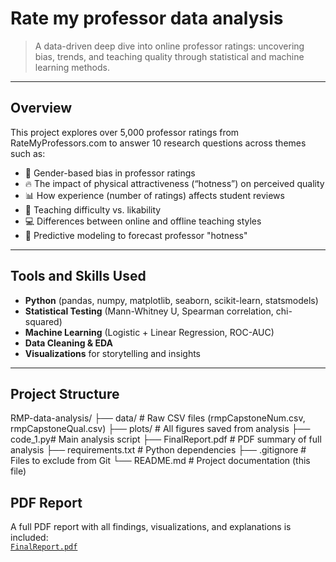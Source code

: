 # Rate my professor data analysis

>  A data-driven deep dive into online professor ratings: uncovering bias, trends, and teaching quality through statistical and machine learning methods.

---

##  Overview

This project explores over 5,000 professor ratings from RateMyProfessors.com to answer 10 research questions across themes such as:

- 🌟 Gender-based bias in professor ratings
- 🔥 The impact of physical attractiveness (“hotness”) on perceived quality
- 📊 How experience (number of ratings) affects student reviews
- 🧠 Teaching difficulty vs. likability
- 💻 Differences between online and offline teaching styles
- 🤖 Predictive modeling to forecast professor "hotness"

---

##  Tools and Skills Used

- **Python** (pandas, numpy, matplotlib, seaborn, scikit-learn, statsmodels)
- **Statistical Testing** (Mann-Whitney U, Spearman correlation, chi-squared)
- **Machine Learning** (Logistic + Linear Regression, ROC-AUC)
- **Data Cleaning & EDA**
- **Visualizations** for storytelling and insights

---

##  Project Structure

RMP-data-analysis/
├── data/ # Raw CSV files (rmpCapstoneNum.csv, rmpCapstoneQual.csv)
├── plots/ # All figures saved from analysis
├── code_1.py# Main analysis script
├── FinalReport.pdf # PDF summary of full analysis
├── requirements.txt # Python dependencies
├── .gitignore # Files to exclude from Git
└── README.md # Project documentation (this file)

##  PDF Report

A full PDF report with all findings, visualizations, and explanations is included:  
[`FinalReport.pdf`](FinalReport.pdf)
